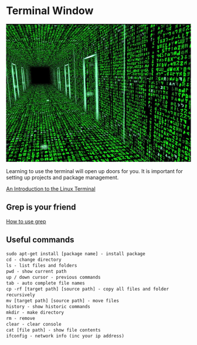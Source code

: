 # Terminal Window

![](matrix.jpg)

Learning to use the terminal will open up doors for you.  It is important for setting up projects and package management.

[An Introduction to the Linux Terminal](https://www.digitalocean.com/community/tutorials/an-introduction-to-the-linux-terminal)

## Grep is your friend 
[How to use grep](https://www.cyberciti.biz/faq/howto-use-grep-command-in-linux-unix/)

## Useful commands
```
sudo apt-get install [package name] - install package 
cd - change directory
ls - list files and folders
pwd - show current path
up / down cursor - previous commands
tab - auto complete file names
cp -rf [target path] [source path] - copy all files and folder recursively 
mv [target path] [source path] - move files
history - show historic commands
mkdir - make directory
rm - remove
clear - clear console
cat [file path] - show file contents
ifconfig - network info (inc your ip address)

```